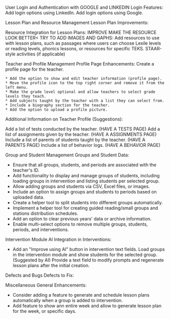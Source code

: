 User Login and Authentication with GOOGLE and LINKEDIN
Login Features:
Add login options using LinkedIn.
Add login options using Google.


Lesson Plan and Resource Management
Lesson Plan Improvements:


Resource Integration for Lesson Plans:
IMPROVE MAKE THE RESOURCE LOOK BETTER< TRY TO ADD IMAGES AND GAPHS:
    Add resources to use with lesson plans, such as passages where users can choose Lexile levels or reading levels, phonics lessons, or resources for specific TEKS.
    STAAR-style activities (if applicable)


Teacher and Profile Management
    Profile Page Enhancements:
    Create a profile page for the teacher.
    
    * Add the option to show and edit teacher information (profile page).
    * Move the profile icon to the top right corner and remove it from the left menu.
    * Make the grade level optional and allow teachers to select grade levels they teach.
    * Add subjects taught by the teacher with a list they can select from.
    * Include a biography section for the teacher.
    * Add the option to upload a profile picture.

Additional Information on Teacher Profile (Suggestions):

Add a list of tests conducted by the teacher. (HAVE A TESTS PAGE)
Add a list of assignments given by the teacher. (HAVE A ASSIGNMENTS PAGE)
Include a list of parents of students taught by the teacher. (HAVE A PARENTS PAGE)
Include a list of behavior logs. (HAVE A BEHAVIOR PAGE)

Group and Student Management
Groups and Student Data:
* Ensure that all groups, students, and periods are associated with the teacher's ID.
* Add functionality to display and manage groups of students, including loading groups in intervention and listing students per selected group.
* Allow adding groups and students via CSV, Excel files, or images.
* Include an option to assign groups and students to periods based on uploaded data.
* Create a helper tool to split students into different groups automatically.
* Implement a helper tool for creating guided reading/small groups and stations distribution schedules.
* Add an option to clear previous years' data or archive information.
* Enable multi-select options to remove multiple groups, students, periods, and interventions.


Intervention Module
AI Integration in Interventions:
* Add an "Improve using AI" button in intervention text fields.
Load groups in the intervention module and show students for the selected group.
(Suggested by AI) Provide a text field to modify prompts and regenerate lesson plans after the initial creation.

Defects and Bugs
Defects to Fix:


Miscellaneous
General Enhancements:
* Consider adding a feature to generate and schedule lesson plans automatically when a group is added to intervention.
* Add feature to show ann entire week and allow to generate lesson plan for the week, or specific days.

